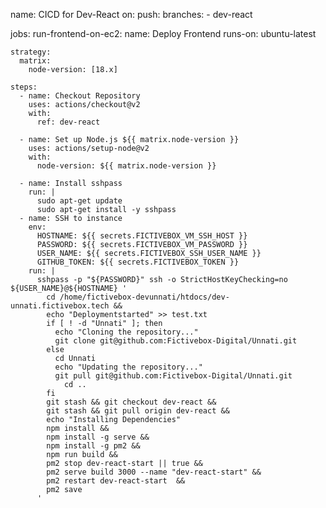 name: CICD for Dev-React
on:
  push:
    branches:
      - dev-react

jobs:
  run-frontend-on-ec2:
    name: Deploy Frontend
    runs-on: ubuntu-latest

    strategy:
      matrix:
        node-version: [18.x]

    steps:
      - name: Checkout Repository
        uses: actions/checkout@v2
        with:
          ref: dev-react

      - name: Set up Node.js ${{ matrix.node-version }}
        uses: actions/setup-node@v2
        with:
          node-version: ${{ matrix.node-version }}

      - name: Install sshpass
        run: |
          sudo apt-get update
          sudo apt-get install -y sshpass
      - name: SSH to instance
        env:
          HOSTNAME: ${{ secrets.FICTIVEBOX_VM_SSH_HOST }}
          PASSWORD: ${{ secrets.FICTIVEBOX_VM_PASSWORD }}
          USER_NAME: ${{ secrets.FICTIVEBOX_SSH_USER_NAME }}
          GITHUB_TOKEN: ${{ secrets.FICTIVEBOX_TOKEN }}
        run: |
          sshpass -p "${PASSWORD}" ssh -o StrictHostKeyChecking=no ${USER_NAME}@${HOSTNAME} '
            cd /home/fictivebox-devunnati/htdocs/dev-unnati.fictivebox.tech &&
            echo "Deploymentstarted" >> test.txt
            if [ ! -d "Unnati" ]; then
              echo "Cloning the repository..."
              git clone git@github.com:Fictivebox-Digital/Unnati.git
            else
              cd Unnati
              echo "Updating the repository..."
              git pull git@github.com:Fictivebox-Digital/Unnati.git
                cd ..
            fi
            git stash && git checkout dev-react &&
            git stash && git pull origin dev-react &&
            echo "Installing Dependencies"
            npm install &&
            npm install -g serve &&
            npm install -g pm2 &&
            npm run build &&
            pm2 stop dev-react-start || true &&
            pm2 serve build 3000 --name "dev-react-start" &&
            pm2 restart dev-react-start  &&
            pm2 save
          '
        
